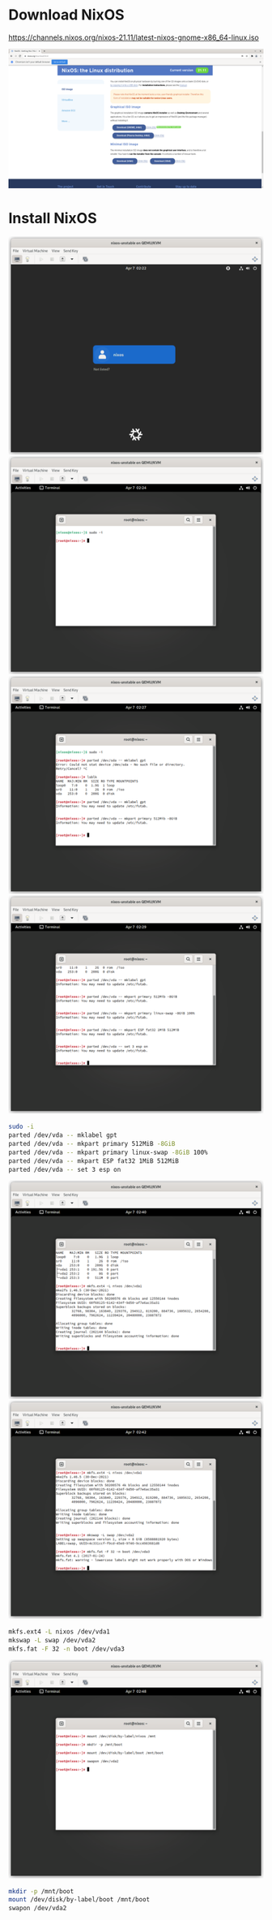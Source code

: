 # Download NixOS
https://channels.nixos.org/nixos-21.11/latest-nixos-gnome-x86_64-linux.iso

![](nixos-download.png "")

# Install NixOS
![](nixos-install.png "")
![](nixos-sudo-i.png "")
![](nixos-parted.png "")
![](nixos-parted-all.png "")

```sh
sudo -i
parted /dev/vda -- mklabel gpt
parted /dev/vda -- mkpart primary 512MiB -8GiB
parted /dev/vda -- mkpart primary linux-swap -8GiB 100%
parted /dev/vda -- mkpart ESP fat32 1MiB 512MiB
parted /dev/vda -- set 3 esp on
```

![](nixos-mkfs-ext4.png "")
![](nixos-formatting.png "")
```sh
mkfs.ext4 -L nixos /dev/vda1
mkswap -L swap /dev/vda2
mkfs.fat -F 32 -n boot /dev/vda3
```

![](nixos-mount.png "")
```sh
mkdir -p /mnt/boot
mount /dev/disk/by-label/boot /mnt/boot
swapon /dev/vda2
```
